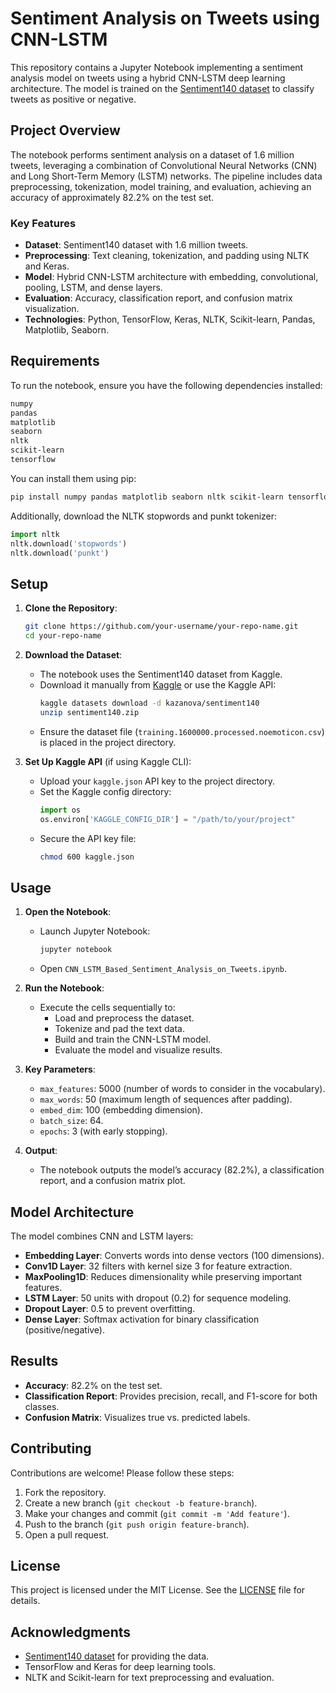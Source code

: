# Sentiment Analysis on Tweets using CNN-LSTM

This repository contains a Jupyter Notebook implementing a sentiment analysis model on tweets using a hybrid CNN-LSTM deep learning architecture. The model is trained on the [Sentiment140 dataset](https://www.kaggle.com/datasets/kazanova/sentiment140) to classify tweets as positive or negative.

## Project Overview

The notebook performs sentiment analysis on a dataset of 1.6 million tweets, leveraging a combination of Convolutional Neural Networks (CNN) and Long Short-Term Memory (LSTM) networks. The pipeline includes data preprocessing, tokenization, model training, and evaluation, achieving an accuracy of approximately 82.2% on the test set.

### Key Features
- **Dataset**: Sentiment140 dataset with 1.6 million tweets.
- **Preprocessing**: Text cleaning, tokenization, and padding using NLTK and Keras.
- **Model**: Hybrid CNN-LSTM architecture with embedding, convolutional, pooling, LSTM, and dense layers.
- **Evaluation**: Accuracy, classification report, and confusion matrix visualization.
- **Technologies**: Python, TensorFlow, Keras, NLTK, Scikit-learn, Pandas, Matplotlib, Seaborn.

## Requirements

To run the notebook, ensure you have the following dependencies installed:

```bash
numpy
pandas
matplotlib
seaborn
nltk
scikit-learn
tensorflow
```

You can install them using pip:

```bash
pip install numpy pandas matplotlib seaborn nltk scikit-learn tensorflow
```

Additionally, download the NLTK stopwords and punkt tokenizer:

```python
import nltk
nltk.download('stopwords')
nltk.download('punkt')
```

## Setup

1. **Clone the Repository**:
   ```bash
   git clone https://github.com/your-username/your-repo-name.git
   cd your-repo-name
   ```

2. **Download the Dataset**:
   - The notebook uses the Sentiment140 dataset from Kaggle.
   - Download it manually from [Kaggle](https://www.kaggle.com/datasets/kazanova/sentiment140) or use the Kaggle API:
     ```bash
     kaggle datasets download -d kazanova/sentiment140
     unzip sentiment140.zip
     ```
   - Ensure the dataset file (`training.1600000.processed.noemoticon.csv`) is placed in the project directory.

3. **Set Up Kaggle API** (if using Kaggle CLI):
   - Upload your `kaggle.json` API key to the project directory.
   - Set the Kaggle config directory:
     ```python
     import os
     os.environ['KAGGLE_CONFIG_DIR'] = "/path/to/your/project"
     ```
   - Secure the API key file:
     ```bash
     chmod 600 kaggle.json
     ```

## Usage

1. **Open the Notebook**:
   - Launch Jupyter Notebook:
     ```bash
     jupyter notebook
     ```
   - Open `CNN_LSTM_Based_Sentiment_Analysis_on_Tweets.ipynb`.

2. **Run the Notebook**:
   - Execute the cells sequentially to:
     - Load and preprocess the dataset.
     - Tokenize and pad the text data.
     - Build and train the CNN-LSTM model.
     - Evaluate the model and visualize results.

3. **Key Parameters**:
   - `max_features`: 5000 (number of words to consider in the vocabulary).
   - `max_words`: 50 (maximum length of sequences after padding).
   - `embed_dim`: 100 (embedding dimension).
   - `batch_size`: 64.
   - `epochs`: 3 (with early stopping).

4. **Output**:
   - The notebook outputs the model’s accuracy (82.2%), a classification report, and a confusion matrix plot.

## Model Architecture

The model combines CNN and LSTM layers:
- **Embedding Layer**: Converts words into dense vectors (100 dimensions).
- **Conv1D Layer**: 32 filters with kernel size 3 for feature extraction.
- **MaxPooling1D**: Reduces dimensionality while preserving important features.
- **LSTM Layer**: 50 units with dropout (0.2) for sequence modeling.
- **Dropout Layer**: 0.5 to prevent overfitting.
- **Dense Layer**: Softmax activation for binary classification (positive/negative).

## Results

- **Accuracy**: 82.2% on the test set.
- **Classification Report**: Provides precision, recall, and F1-score for both classes.
- **Confusion Matrix**: Visualizes true vs. predicted labels.

## Contributing

Contributions are welcome! Please follow these steps:
1. Fork the repository.
2. Create a new branch (`git checkout -b feature-branch`).
3. Make your changes and commit (`git commit -m 'Add feature'`).
4. Push to the branch (`git push origin feature-branch`).
5. Open a pull request.

## License

This project is licensed under the MIT License. See the [LICENSE](LICENSE) file for details.

## Acknowledgments

- [Sentiment140 dataset](https://www.kaggle.com/datasets/kazanova/sentiment140) for providing the data.
- TensorFlow and Keras for deep learning tools.
- NLTK and Scikit-learn for text preprocessing and evaluation.
